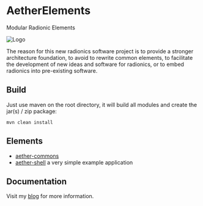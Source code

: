 # AetherElements
Modular Radionic Elements

![Logo](documentation/aetherElements.jpg)

The reason for this new radionics software project is to provide a stronger architecture foundation, 
to avoid to rewrite common elements, to facilitate the development of new ideas and software for radionics, or to
embed radionics into pre-existing software.

## Build
Just use maven on the root directory, it will build all modules and create the jar(s) / zip package:

    mvn clean install
    
## Elements
- [aether-commons](aether-commons/README.md)
- [aether-shell](aether-shell/README.md) a very simple example application

## Documentation
Visit my [blog](https://radionics.home.blog) for more information.
